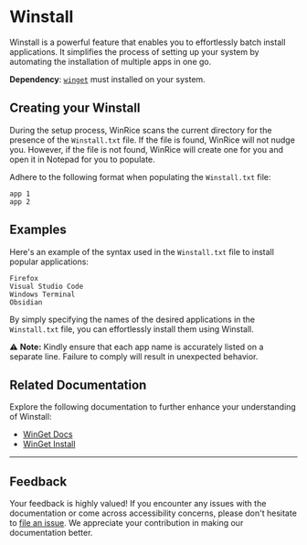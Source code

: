 # Winstall

Winstall is a powerful feature that enables you to effortlessly batch install applications. It simplifies the process of setting up your system by automating the installation of multiple apps in one go.

**Dependency**: [`winget`](https://github.com/pratyakshm/WinRice/blob/main/doc/winget/winget.md) must installed on your system.

## Creating your Winstall

During the setup process, WinRice scans the current directory for the presence of the `Winstall.txt` file. If the file is found, WinRice will not nudge you. However, if the file is not found, WinRice will create one for you and open it in Notepad for you to populate.

Adhere to the following format when populating the `Winstall.txt` file:

```
app 1
app 2
```

## Examples

Here's an example of the syntax used in the `Winstall.txt` file to install popular applications:

```
Firefox
Visual Studio Code
Windows Terminal
Obsidian
```

By simply specifying the names of the desired applications in the `Winstall.txt` file, you can effortlessly install them using Winstall.

⚠️ **Note:** Kindly ensure that each app name is accurately listed on a separate line. Failure to comply will result in unexpected behavior.

## Related Documentation

Explore the following documentation to further enhance your understanding of Winstall:

- [WinGet Docs](https://docs.microsoft.com/en-us/windows/package-manager/winget/)
- [WinGet Install](https://docs.microsoft.com/en-us/windows/package-manager/winget/install)

---

## Feedback

Your feedback is highly valued! If you encounter any issues with the documentation or come across accessibility concerns, please don't hesitate to [file an issue](https://github.com/pratyakshm/WinRice/issues/new?assignees=pratyakshm&labels=Issue-Docs&template=doc_issue.yaml&title=Docs+issue%3A+). We appreciate your contribution in making our documentation better.
